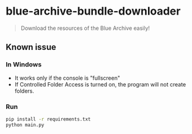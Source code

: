 # blue-archive-bundle-downloader

> Download the resources of the Blue Archive easily!

## Known issue

### In Windows

* It works only if the console is "fullscreen"
* If Controlled Folder Access is turned on, the program will not create folders.

### Run

```sh
pip install -r requirements.txt
python main.py
```
